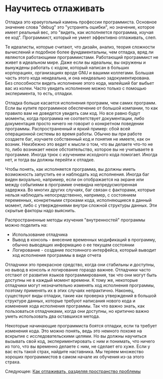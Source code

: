# Научитесь отлаживать
[//]: # (Version:1.0.0)
Отладка это краеугольный камень профессии программиста. Основное значение слова "debug" это "устранять ошибки", но значение, которое имеет реальный вес, это "видеть, как исполняется программа, изучая ее код". Программист, который не умеет эффективно отлаживать, слеп.

Те идеалисты, которые считают, что дизайн, анализ, теория сложности вычислений и подобное более фундаментальны, чем отладка, вряд ли являются работающими программистами. Работающий программист не живет в идеальном мире. Даже если вы идеальны, вы окружены и вынуждены работать с кодом, который написан в больших корпорациях, организациях вроде GNU и вашими коллегами. Большая часть этого кода неидеальна, и она неидеально задокументирована. Без способности видеть исполнение этого кода, малейший баг выбьет вас из колеи. Часто увидеть исполнение можно только с помощью эксперимента, то есть, отладки. 

Отладка больше касается исполнения программ, чем самих программ. Если вы купите программное обеспечение от большой компании, то как правило вам не доведется увидеть сам код. Но все равно будут моменты, когда программа не соответствует документации, либо документация просто ничего не говорит о конкретном поведении программы. Распространенный и яркий пример: сбой всей операционной системы во время работы. Обычно вы при работе создаете баг, изучаете собственный код и понятия не имеете, как он возник. Неизбежно это ведет к мысли о том, что вы делаете что-то не то, либо возникает некое обстоятельство, которое вы не учитываете в программе. Иногда трюк с изучением исходного кода помогает. Иногда нет, и тогда вы должны перейти к отладке.

Чтобы понять, как исполняется программа, вы должны иметь возможность запустить ее и наблюдать ход исполнения. Иногда баг виден визуально, например, если он отображается на экране или между событиями в программе очевидна непредусмотренная задержка. Во многих других случаях, баг связан с факторами, которые нельзя наблюдать непосредственно, например, с состоянием переменных, конкретными строками кода, исполняющиеся в данный момент, либо с утверждениями внутри сложной структуры данных. Эти скрытые факторы надо выяснить.

Распространенные методы изучения "внутренностей" программы можно поделить на:

- Использование отладчика
- Вывод в консоль - внесение временных модификаций в программу, обычно выводящих информацию о ее текущем состоянии
- Логирование - создание постоянного интерфейса, который выводит ход исполнения программы в виде отчета

Отладчики это прекрасное средство, когда они стабильны и доступны, но вывод в консоль и логирование гораздо важнее. Отладчики часто отстают от развития языков программирования, так что они могут быть доступны не в каждый момент времени. К тому же, некоторые отладчики могут незначительно изменять ход исполнения программы, поэтому применять их в этих случаях непрактично. Наконец, существуют виды отладки, такие как проверка утверждений в большой структуре данных, которые требуют написания нового кода и изменения хода исполнения программы. Так что важно знать, как пользоваться отладчиками, когда они доступны, но критично важно уметь использовать два оставшихся метода.

Некоторые начинающие программиста боятся отладки, если та требует изменения кода. Это можно понять, ведь это немного похоже на вскрытие с исследовательскими целями. Но вы должны научиться вызывать свой код, экспериментировать с ним и понимать, что ничего из того, что вы временно делаете с ним, не сделает его хуже. Если у вас есть такой страх, найдите наставника. Мы теряем множество хороших программистов в самом начале их обучения из-за этого страха.

Следующее: [Как отлаживать, разделяя пространство проблемы](02-How-to-Debug-by-Splitting-the-Problem-Space.md)

